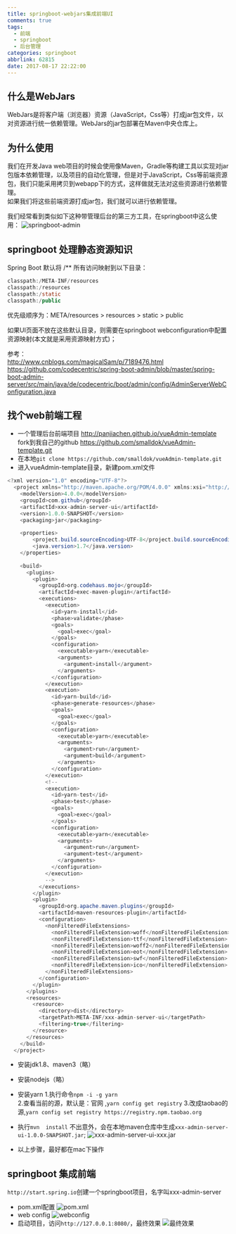 ```yaml
---
title: springboot-webjars集成前端UI
comments: true
tags:
  - 前端
  - springboot
  - 后台管理
categories: springboot
abbrlink: 62815
date: 2017-08-17 22:22:00
---
```


## 什么是WebJars
WebJars是将客户端（浏览器）资源（JavaScript，Css等）打成jar包文件，以对资源进行统一依赖管理。WebJars的jar包部署在Maven中央仓库上。

## 为什么使用
我们在开发Java web项目的时候会使用像Maven，Gradle等构建工具以实现对jar包版本依赖管理，以及项目的自动化管理，但是对于JavaScript，Css等前端资源包，我们只能采用拷贝到webapp下的方式，这样做就无法对这些资源进行依赖管理。  
如果我们将这些前端资源打成jar包，我们就可以进行依赖管理。

我们经常看到类似如下这种带管理后台的第三方工具，在springboot中这么使用： 
![springboot-admin](springboot-webjars集成前端UI/springboot-admin依赖方式.png)   

## springboot 处理静态资源知识
Spring Boot 默认将 /** 所有访问映射到以下目录：
```java
classpath:/META-INF/resources
classpath:/resources
classpath:/static
classpath:/public
```
优先级顺序为：META/resources > resources > static > public  

如果UI页面不放在这些默认目录，则需要在springboot webconfiguration中配置资源映射(本文就是采用资源映射方式)；  

参考：  
http://www.cnblogs.com/magicalSam/p/7189476.html  
https://github.com/codecentric/spring-boot-admin/blob/master/spring-boot-admin-server/src/main/java/de/codecentric/boot/admin/config/AdminServerWebConfiguration.java

## 找个web前端工程
* 一个管理后台前端项目
  http://panjiachen.github.io/vueAdmin-template
fork到我自己的github
https://github.com/smalldok/vueAdmin-template.git
* 在本地`git clone https://github.com/smalldok/vueAdmin-template.git`
* 进入vueAdmin-template目录，新建pom.xml文件
```java
<?xml version="1.0" encoding="UTF-8"?>
  <project xmlns="http://maven.apache.org/POM/4.0.0" xmlns:xsi="http://www.w3.org/2001/XMLSchema-instance" xsi:schemaLocation="http://maven.apache.org/POM/4.0.0 http://maven.apache.org/xsd/maven-4.0.0.xsd">
    <modelVersion>4.0.0</modelVersion>
	<groupId>com.github</groupId>
    <artifactId>xxx-admin-server-ui</artifactId>
	<version>1.0.0-SNAPSHOT</version>
	<packaging>jar</packaging> 
	
	<properties> 
		<project.build.sourceEncoding>UTF-8</project.build.sourceEncoding> 
		<java.version>1.7</java.version> 
	</properties>
	
    <build>
      <plugins>
        <plugin>
          <groupId>org.codehaus.mojo</groupId>
          <artifactId>exec-maven-plugin</artifactId>
          <executions>
            <execution>
              <id>yarn-install</id>
              <phase>validate</phase>
              <goals>
                <goal>exec</goal>
              </goals>
              <configuration>
                <executable>yarn</executable>
                <arguments>
                  <argument>install</argument>
                </arguments>
              </configuration>
            </execution>
            <execution>
              <id>yarn-build</id>
              <phase>generate-resources</phase>
              <goals>
                <goal>exec</goal>
              </goals>
              <configuration>
                <executable>yarn</executable>
                <arguments>
                  <argument>run</argument>
                  <argument>build</argument>
                </arguments>
              </configuration>
            </execution>
			<!--
            <execution>
              <id>yarn-test</id>
              <phase>test</phase>
              <goals>
                <goal>exec</goal>
              </goals>
              <configuration>
                <executable>yarn</executable>
                <arguments>
                  <argument>run</argument>
                  <argument>test</argument>
                </arguments>
              </configuration>
            </execution>
			-->
          </executions>
        </plugin>
        <plugin>
          <groupId>org.apache.maven.plugins</groupId>
          <artifactId>maven-resources-plugin</artifactId>
          <configuration>
            <nonFilteredFileExtensions>
              <nonFilteredFileExtension>woff</nonFilteredFileExtension>
              <nonFilteredFileExtension>ttf</nonFilteredFileExtension>
              <nonFilteredFileExtension>woff2</nonFilteredFileExtension>
              <nonFilteredFileExtension>eot</nonFilteredFileExtension>
              <nonFilteredFileExtension>swf</nonFilteredFileExtension>
              <nonFilteredFileExtension>ico</nonFilteredFileExtension>
            </nonFilteredFileExtensions>
          </configuration>
        </plugin>
      </plugins>
      <resources>
        <resource>
          <directory>dist</directory>
          <targetPath>META-INF/xxx-admin-server-ui</targetPath>
          <filtering>true</filtering>
        </resource>
      </resources>
    </build>
  </project>
```
* 安装jdk1.8、maven3（略）
* 安装nodejs（略）
* 安装yarn
1.执行命令`npm -i -g yarn`  
2.查看当前的源，默认是：官网 ,`yarn config get registry`
3.改成taobao的源,`yarn config set registry https://registry.npm.taobao.org`

* 执行`mvn  install` 
不出意外，会在本地maven仓库中生成`xxx-admin-server-ui-1.0.0-SNAPSHOT.jar`;
![xxx-admin-server-ui-xxx.jar](springboot-webjars集成前端UI/xxx-admin-server-ui-xxx.jar.png)   
* 以上步骤，最好都在mac下操作

## springboot 集成前端
`http://start.spring.io`创建一个springboot项目，名字叫xxx-admin-server
* pom.xml配置
![pom.xml](springboot-webjars集成前端UI/pom.xml.png) 
* web config
![webconfig](springboot-webjars集成前端UI/webconfig.png) 
* 启动项目，访问`http://127.0.0.1:8080/`，最终效果
![最终效果](springboot-webjars集成前端UI/最终效果.png) 